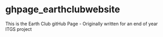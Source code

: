 # ghpage_earthclubwebsite
This is the Earth Club gitHub Page - Originally written for an end of year ITGS project
